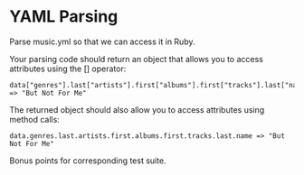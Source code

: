 # YAML Parsing

Parse music.yml so that we can access it in Ruby.

Your parsing code should return an object that allows you to access attributes using the [] operator:

    data["genres"].last["artists"].first["albums"].first["tracks"].last["name"] => "But Not For Me"

The returned object should also allow you to access attributes using method calls:

    data.genres.last.artists.first.albums.first.tracks.last.name => "But Not For Me"

Bonus points for corresponding test suite.